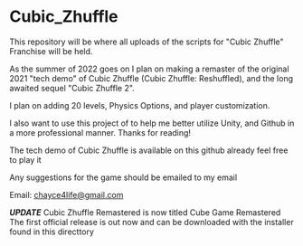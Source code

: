 # Cubic_Zhuffle

This repository will be where all uploads of the scripts for "Cubic Zhuffle" Franchise will be held.

As the summer of 2022 goes on I plan on making a remaster of the original 2021 "tech demo" of Cubic Zhuffle (Cubic Zhuffle: Reshuffled),
and the long awaited sequel "Cubic Zhuffle 2".

I plan on adding 20 levels, Physics Options, and player customization.


I also want to use this project of to help me better utilize Unity, and Github in a more professional manner.
Thanks for reading!


The tech demo of Cubic Zhuffle is available on this github already feel free to play it


Any suggestions for the game should be emailed to my email

Email: chayce4life@gmail.com


***UPDATE***
Cubic Zhuffle Remastered is now titled Cube Game Remastered
The first official release is out now and can be downloaded with the installer found in this directtory
